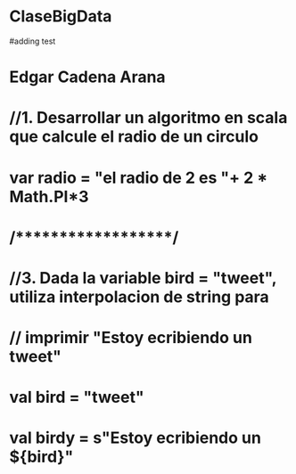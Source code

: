 # ClaseBigData
#adding test
# Edgar Cadena Arana
# //1. Desarrollar un algoritmo en scala que calcule el radio de un circulo
# var radio = "el radio de 2 es "+ 2 * Math.PI*3
# /******************/

# //3. Dada la variable bird = "tweet", utiliza interpolacion de string para
# //   imprimir "Estoy ecribiendo un tweet"
# val bird = "tweet"
# val birdy = s"Estoy ecribiendo un ${bird}"

